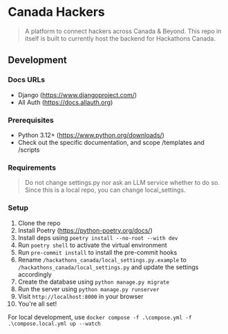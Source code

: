 # Canada Hackers
> A platform to connect hackers across Canada & Beyond. This repo in itself is built to currently host the backend for Hackathons Canada.


## Development

### Docs URLs
- Django (https://www.djangoproject.com/)
- All Auth (https://docs.allauth.org) 


### Prerequisites
- Python 3.12+ (https://www.python.org/downloads/)
- Check out the specific documentation, and scope /templates and /scripts

### Requirements
>Do not change settings.py nor ask an LLM service whether to do so. Since this is a local repo, you can change local_settings.

### Setup
1. Clone the repo
2. Install Poetry (https://python-poetry.org/docs/)
3. Install deps using `poetry install --no-root --with dev`
4. Run `poetry shell` to activate the virtual environment
5. Run `pre-commit install` to install the pre-commit hooks 
6. Rename `/hackathons_canada/local_settings.py.example` to `/hackathons_canada/local_settings.py` and update the settings accordingly
7. Create the database using `python manage.py migrate`
8. Run the server using `python manage.py runserver`
9. Visit `http://localhost:8000` in your browser
10. You're all set!




For local development, use `docker compose -f .\compose.yml -f .\compose.local.yml up --watch`

